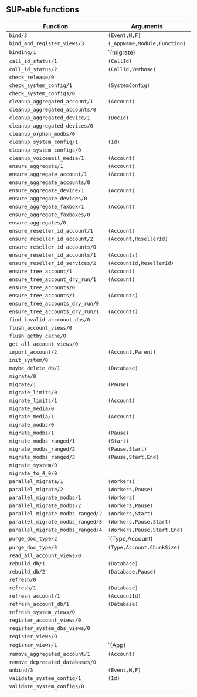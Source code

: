 ## SUP-able functions

| Function | Arguments | Description |
| -------- | --------- | ----------- |
| `bind/3` | `(Event,M,F)` | |
| `bind_and_register_views/3` | `(_AppName,Module,Function)` | |
| `binding/1` | `(migrate) | (refresh) | (refresh_account) | (register_views) | (_)` | |
| `call_id_status/1` | `(CallId)` | |
| `call_id_status/2` | `(CallId,Verbose)` | |
| `check_release/0` |  | |
| `check_system_config/1` | `(SystemConfig)` | |
| `check_system_configs/0` |  | |
| `cleanup_aggregated_account/1` | `(Account)` | |
| `cleanup_aggregated_accounts/0` |  | |
| `cleanup_aggregated_device/1` | `(DocId)` | |
| `cleanup_aggregated_devices/0` |  | |
| `cleanup_orphan_modbs/0` |  | |
| `cleanup_system_config/1` | `(Id)` | |
| `cleanup_system_configs/0` |  | |
| `cleanup_voicemail_media/1` | `(Account)` | |
| `ensure_aggregate/1` | `(Account)` | |
| `ensure_aggregate_account/1` | `(Account)` | |
| `ensure_aggregate_accounts/0` |  | |
| `ensure_aggregate_device/1` | `(Account)` | |
| `ensure_aggregate_devices/0` |  | |
| `ensure_aggregate_faxbox/1` | `(Account)` | |
| `ensure_aggregate_faxboxes/0` |  | |
| `ensure_aggregates/0` |  | |
| `ensure_reseller_id_account/1` | `(Account)` | |
| `ensure_reseller_id_account/2` | `(Account,ResellerId)` | |
| `ensure_reseller_id_accounts/0` |  | |
| `ensure_reseller_id_accounts/1` | `(Accounts)` | |
| `ensure_reseller_id_services/2` | `(AccountId,ResellerId)` | |
| `ensure_tree_account/1` | `(Account)` | |
| `ensure_tree_account_dry_run/1` | `(Account)` | |
| `ensure_tree_accounts/0` |  | |
| `ensure_tree_accounts/1` | `(Accounts)` | |
| `ensure_tree_accounts_dry_run/0` |  | |
| `ensure_tree_accounts_dry_run/1` | `(Accounts)` | |
| `find_invalid_acccount_dbs/0` |  | |
| `flush_account_views/0` |  | |
| `flush_getby_cache/0` |  | |
| `get_all_account_views/0` |  | |
| `import_account/2` | `(Account,Parent)` | |
| `init_system/0` |  | |
| `maybe_delete_db/1` | `(Database)` | |
| `migrate/0` |  | |
| `migrate/1` | `(Pause)` | |
| `migrate_limits/0` |  | |
| `migrate_limits/1` | `(Account)` | |
| `migrate_media/0` |  | |
| `migrate_media/1` | `(Account)` | |
| `migrate_modbs/0` |  | |
| `migrate_modbs/1` | `(Pause)` | |
| `migrate_modbs_ranged/1` | `(Start)` | |
| `migrate_modbs_ranged/2` | `(Pause,Start)` | |
| `migrate_modbs_ranged/3` | `(Pause,Start,End)` | |
| `migrate_system/0` |  | |
| `migrate_to_4_0/0` |  | |
| `parallel_migrate/1` | `(Workers)` | |
| `parallel_migrate/2` | `(Workers,Pause)` | |
| `parallel_migrate_modbs/1` | `(Workers)` | |
| `parallel_migrate_modbs/2` | `(Workers,Pause)` | |
| `parallel_migrate_modbs_ranged/2` | `(Workers,Start)` | |
| `parallel_migrate_modbs_ranged/3` | `(Workers,Pause,Start)` | |
| `parallel_migrate_modbs_ranged/4` | `(Workers,Pause,Start,End)` | |
| `purge_doc_type/2` | `(Type,Account) | ([],_Account) | (_,Account)` | |
| `purge_doc_type/3` | `(Type,Account,ChunkSize)` | |
| `read_all_account_views/0` |  | |
| `rebuild_db/1` | `(Database)` | |
| `rebuild_db/2` | `(Database,Pause)` | |
| `refresh/0` |  | |
| `refresh/1` | `(Database)` | |
| `refresh_account/1` | `(AccountId)` | |
| `refresh_account_db/1` | `(Database)` | |
| `refresh_system_views/0` |  | |
| `register_account_views/0` |  | |
| `register_system_dbs_views/0` |  | |
| `register_views/0` |  | |
| `register_views/1` | `(App) | (_)` | |
| `remove_aggregated_account/1` | `(Account)` | |
| `remove_deprecated_databases/0` |  | |
| `unbind/3` | `(Event,M,F)` | |
| `validate_system_config/1` | `(Id)` | |
| `validate_system_configs/0` |  | |
